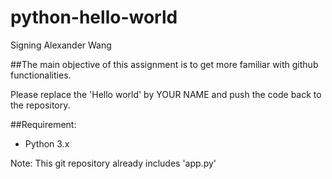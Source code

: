 # python-hello-world
Signing Alexander Wang

##The main objective of this assignment is to get more familiar with github functionalities.

Please replace the 'Hello world' by YOUR NAME and push the code back to the repository.

##Requirement:
* Python 3.x


Note: This git repository already includes 'app.py'




